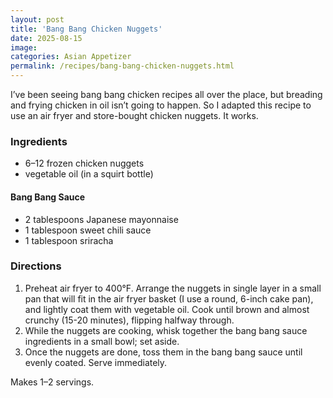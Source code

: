 ```yaml
---
layout: post
title: 'Bang Bang Chicken Nuggets'
date: 2025-08-15
image:
categories: Asian Appetizer
permalink: /recipes/bang-bang-chicken-nuggets.html
---
```


I’ve been seeing bang bang chicken recipes all over the place, but breading and frying chicken in oil isn’t going to happen. So I adapted this recipe to use an air fryer and store-bought chicken nuggets. It works.

### Ingredients

- 6–12 frozen chicken nuggets
- vegetable oil (in a squirt bottle)

#### Bang Bang Sauce

- 2 tablespoons Japanese mayonnaise
- 1 tablespoon sweet chili sauce
- 1 tablespoon sriracha

### Directions

1. Preheat air fryer to 400°F. Arrange the nuggets in single layer in a small pan that will fit in the air fryer basket (I use a round, 6-inch cake pan), and lightly coat them with vegetable oil. Cook until brown and almost crunchy (15-20 minutes), flipping halfway through.
1. While the nuggets are cooking, whisk together the bang bang sauce ingredients in a small bowl; set aside.
1. Once the nuggets are done, toss them in the bang bang sauce until evenly coated. Serve immediately.

Makes 1–2 servings.
